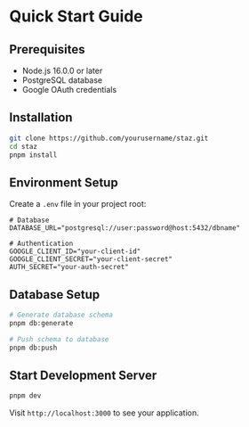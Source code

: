 # Quick Start Guide

## Prerequisites

- Node.js 16.0.0 or later
- PostgreSQL database
- Google OAuth credentials

## Installation

```bash
git clone https://github.com/yourusername/staz.git
cd staz
pnpm install
```

## Environment Setup

Create a `.env` file in your project root:

```env
# Database
DATABASE_URL="postgresql://user:password@host:5432/dbname"

# Authentication
GOOGLE_CLIENT_ID="your-client-id"
GOOGLE_CLIENT_SECRET="your-client-secret"
AUTH_SECRET="your-auth-secret"
```

## Database Setup

```bash
# Generate database schema
pnpm db:generate

# Push schema to database
pnpm db:push
```

## Start Development Server

```bash
pnpm dev
```

Visit `http://localhost:3000` to see your application. 
